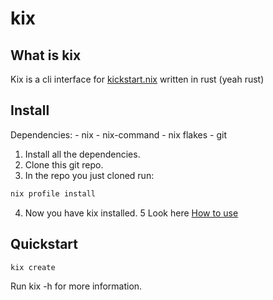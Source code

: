 # kix

## What is kix
Kix is a cli interface for [kickstart.nix](https://github.com/ALT-F4-LLC/kickstart.nix) written in rust (yeah rust) 

## Install
Dependencies: 
    - nix
    - nix-command
    - nix flakes
    - git

1. Install all the dependencies.
2. Clone this git repo.
3. In the repo you just cloned run:
```sh
nix profile install
```

4. Now you have kix installed.
5 Look here [How to use](#Quickstart)

## Quickstart
```sh
kix create
```
Run kix -h for more information.
